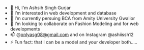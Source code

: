 - 👋 Hi, I'm Ashsih Singh Gurjar
- 👀 I’m interested in web development and database
- 🌱 I’m currently persuing BCA from Amity University Gwalior
- 💞️ I’m looking to collaborate on Fashion Modeling and for web developments
- 📫 @onlyasg08@gmail.com and on Instagram @ashiissh12
- ⚡ Fun fact: that I can be a model and your developer both.....

<!---
Ashiisshh/Ashiisshh is a ✨ special ✨ repository because its `README.md` (this file) appears on your GitHub profile.
You can click the Preview link to take a look at your changes.
--->
